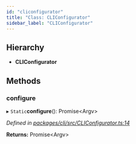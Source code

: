 ```yaml
---
id: "cliconfigurator"
title: "Class: CLIConfigurator"
sidebar_label: "CLIConfigurator"
---
```


## Hierarchy

* **CLIConfigurator**

## Methods

### configure

▸ `Static`**configure**(): Promise&#60;Argv>

*Defined in [packages/cli/src/CLIConfigurator.ts:14](https://github.com/mikro-orm/mikro-orm/blob/8766baa31/packages/cli/src/CLIConfigurator.ts#L14)*

**Returns:** Promise&#60;Argv>
